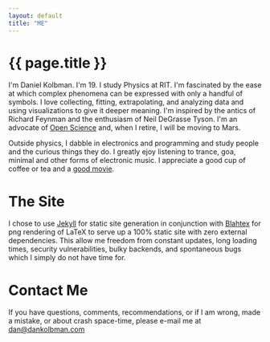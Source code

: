 ```yaml
---
layout: default
title: "ME"
---
```


# {{ page.title }}

I'm Daniel Kolbman. I'm 19. I study Physics at RIT. I'm fascinated by the ease at which complex phenomena can be expressed with only a handful of symbols. I love collecting, fitting, extrapolating, and analyzing data and using visualizations to give it deeper meaning. I'm inspired by the antics of Richard Feynman and the enthusiasm of Neil DeGrasse Tyson. I'm an advocate of <a href="http://en.wikipedia.org/wiki/Open_science" title="Open Science">Open Science</a> and, when I retire, I will be moving to Mars.

Outside physics, I dabble in electronics and programming and study people and the curious things they do. I greatly ejoy listening to trance, goa, minimal and other forms of electronic music. I appreciate a good cup of coffee or tea and a <a href="http://www.imdb.com/title/tt1612774/" title="good movie">good movie</a>.

# The Site

I chose to use [Jekyll](https://github.com/mojombo/jekyll "Jekyll") for static site generation in conjunction with [Blahtex](http://gva.noekeon.org/blahtexml/ "Blahtex") for png rendering of LaTeX to serve up a 100% static site with zero external dependencies. This allow me freedom from constant updates, long loading times, security vulnerabilities, bulky backends, and spontaneous bugs which I simply do not have time for.  

# Contact Me

If you have questions, comments, recommendations, or if I am wrong, made a mistake, or about crash space-time, please e-mail me at [dan@dankolbman.com](mailto:dan@dankolbman.com)

